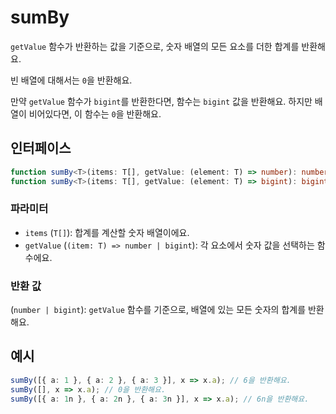 # sumBy

`getValue` 함수가 반환하는 값을 기준으로, 숫자 배열의 모든 요소를 더한 합계를 반환해요.

빈 배열에 대해서는 `0`을 반환해요.

만약 `getValue` 함수가 `bigint`를 반환한다면, 함수는 `bigint` 값을 반환해요. 하지만 배열이 비어있다면, 이 함수는 `0`을 반환해요.

## 인터페이스

```typescript
function sumBy<T>(items: T[], getValue: (element: T) => number): number;
function sumBy<T>(items: T[], getValue: (element: T) => bigint): bigint;
```

### 파라미터

- `items` (`T[]`): 합계를 계산할 숫자 배열이에요.
- `getValue` (`(item: T) => number | bigint`): 각 요소에서 숫자 값을 선택하는 함수에요.

### 반환 값

(`number | bigint`): `getValue` 함수를 기준으로, 배열에 있는 모든 숫자의 합계를 반환해요.

## 예시

```typescript
sumBy([{ a: 1 }, { a: 2 }, { a: 3 }], x => x.a); // 6을 반환해요.
sumBy([], x => x.a); // 0을 반환해요.
sumBy([{ a: 1n }, { a: 2n }, { a: 3n }], x => x.a); // 6n을 반환해요.
```
